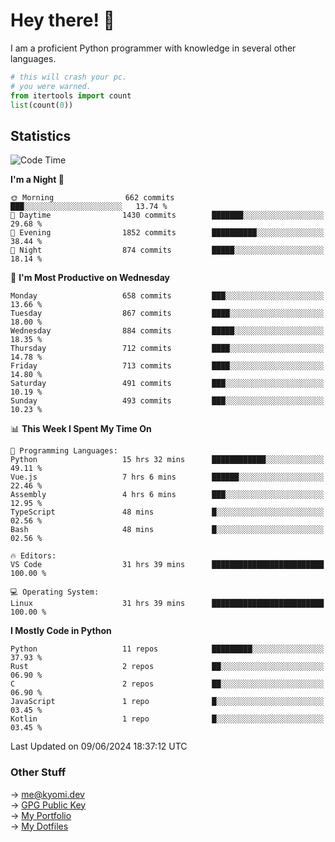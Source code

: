 # Hey there! 👋

I am a proficient Python programmer with knowledge in several other languages.

```py
# this will crash your pc.
# you were warned.
from itertools import count
list(count(0))
```

## Statistics
<!--START_SECTION:waka-->
![Code Time](http://img.shields.io/badge/Code%20Time-1%2C415%20hrs%2018%20mins-blue)

**I'm a Night 🦉** 

```text
🌞 Morning                662 commits         ███░░░░░░░░░░░░░░░░░░░░░░   13.74 % 
🌆 Daytime                1430 commits        ███████░░░░░░░░░░░░░░░░░░   29.68 % 
🌃 Evening                1852 commits        ██████████░░░░░░░░░░░░░░░   38.44 % 
🌙 Night                  874 commits         █████░░░░░░░░░░░░░░░░░░░░   18.14 % 
```
📅 **I'm Most Productive on Wednesday** 

```text
Monday                   658 commits         ███░░░░░░░░░░░░░░░░░░░░░░   13.66 % 
Tuesday                  867 commits         ████░░░░░░░░░░░░░░░░░░░░░   18.00 % 
Wednesday                884 commits         █████░░░░░░░░░░░░░░░░░░░░   18.35 % 
Thursday                 712 commits         ████░░░░░░░░░░░░░░░░░░░░░   14.78 % 
Friday                   713 commits         ████░░░░░░░░░░░░░░░░░░░░░   14.80 % 
Saturday                 491 commits         ███░░░░░░░░░░░░░░░░░░░░░░   10.19 % 
Sunday                   493 commits         ███░░░░░░░░░░░░░░░░░░░░░░   10.23 % 
```


📊 **This Week I Spent My Time On** 

```text
💬 Programming Languages: 
Python                   15 hrs 32 mins      ████████████░░░░░░░░░░░░░   49.11 % 
Vue.js                   7 hrs 6 mins        ██████░░░░░░░░░░░░░░░░░░░   22.46 % 
Assembly                 4 hrs 6 mins        ███░░░░░░░░░░░░░░░░░░░░░░   12.95 % 
TypeScript               48 mins             █░░░░░░░░░░░░░░░░░░░░░░░░   02.56 % 
Bash                     48 mins             █░░░░░░░░░░░░░░░░░░░░░░░░   02.56 % 

🔥 Editors: 
VS Code                  31 hrs 39 mins      █████████████████████████   100.00 % 

💻 Operating System: 
Linux                    31 hrs 39 mins      █████████████████████████   100.00 % 
```

**I Mostly Code in Python** 

```text
Python                   11 repos            █████████░░░░░░░░░░░░░░░░   37.93 % 
Rust                     2 repos             ██░░░░░░░░░░░░░░░░░░░░░░░   06.90 % 
C                        2 repos             ██░░░░░░░░░░░░░░░░░░░░░░░   06.90 % 
JavaScript               1 repo              █░░░░░░░░░░░░░░░░░░░░░░░░   03.45 % 
Kotlin                   1 repo              █░░░░░░░░░░░░░░░░░░░░░░░░   03.45 % 
```




 Last Updated on 09/06/2024 18:37:12 UTC
<!--END_SECTION:waka-->

### Other Stuff

→ [me@kyomi.dev](mailto:me@kyomi.dev)\
→ [GPG Public Key](https://github.com/bitterteriyaki.gpg)\
→ [My Portfolio](https://kyomi.dev)\
→ [My Dotfiles](https://github.com/bitterteriyaki/dotfiles)
